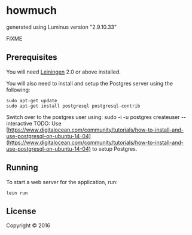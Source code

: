 # howmuch

generated using Luminus version "2.9.10.33"

FIXME

## Prerequisites

You will need [Leiningen][1] 2.0 or above installed.

[1]: https://github.com/technomancy/leiningen


You will also need to install and setup the Postgres server using the following:

    sudo apt-get update
    sudo apt-get install postgresql postgresql-contrib

Switch over to the postgres user using:
    sudo -i -u postgres
    createuser --interactive
TODO: Use [https://www.digitalocean.com/community/tutorials/how-to-install-and-use-postgresql-on-ubuntu-14-04](https://www.digitalocean.com/community/tutorials/how-to-install-and-use-postgresql-on-ubuntu-14-04) to setup Postgres.

## Running

To start a web server for the application, run:

    lein run

## License

Copyright © 2016

